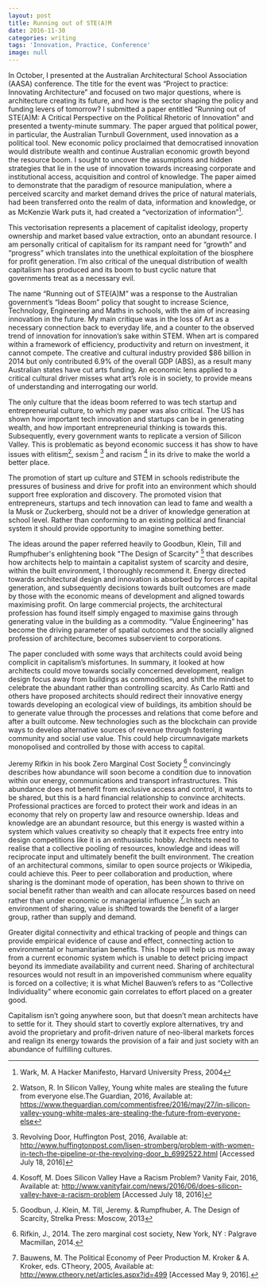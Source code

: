 ```yaml
---
layout: post
title: Running out of STE(A)M
date: 2016-11-30
categories: writing
tags: 'Innovation, Practice, Conference'
image: null
---
```


In October, I presented at the Australian Architectural School Association (AASA) conference. The title for the event was “Project to practice: Innovating Architecture” and focused on two major questions, where is architecture creating its future, and how is the sector shaping the policy and funding levers of tomorrow? I submitted a paper entitled “Running out of STE(A)M: A Critical Perspective on the Political Rhetoric of Innovation” and presented a twenty-minute summary. The paper argued that political power, in particular, the Australian Turnbull Government, used innovation as a political tool. New economic policy proclaimed that democratised innovation would distribute wealth and continue Australian economic growth beyond the resource boom. I sought to uncover the assumptions and hidden strategies that lie in the use of innovation towards increasing corporate and institutional access, acquisition and control of knowledge. The paper aimed to demonstrate that the paradigm of resource manipulation, where a perceived scarcity and market demand drives the price of natural materials, had been transferred onto the realm of data, information and knowledge, or as McKenzie Wark puts it, had created a “vectorization of information”[^6c2b9755].

This vectorisation represents a placement of capitalist ideology, property ownership and market based value extraction, onto an abundant resource. I am personally critical of capitalism for its rampant need for “growth” and “progress” which translates into the unethical exploitation of the biosphere for profit generation. I’m also critical of the unequal distribution of wealth capitalism has produced and its boom to bust cyclic nature that governments treat as a necessary evil.

The name “Running out of STE(A)M” was a response to the Australian government’s “Ideas Boom” policy that sought to increase Science, Technology, Engineering and Maths in schools, with the aim of increasing innovation in the future. My main critique was in the loss of Art as a necessary connection back to everyday life, and a counter to the observed trend of innovation for innovation’s sake within STEM. When art is compared within a framework of efficiency, productivity and return on investment, it cannot compete. The creative and cultural industry provided $86 billion in 2014 but only contributed 6.9% of the overall GDP (ABS), as a result many Australian states have cut arts funding. An economic lens applied to a critical cultural driver misses what art’s role is in society, to provide means of understanding and interrogating our world.

The only culture that the ideas boom referred to was tech startup and entrepreneurial culture, to which my paper was also critical. The US has shown how important tech innovation and startups can be in generating wealth, and how important entrepreneurial thinking is towards this. Subsequently, every government wants to replicate a version of Silicon Valley. This is problematic as beyond economic success it has show to have issues with elitism[^c0ea01a0], sexism [^2f21c4b7] and racism [^bc14eba3] in its drive to make the world a better place.

The promotion of start up culture and STEM in schools redistribute the pressures of business and drive for profit into an environment which should support free exploration and discovery. The promoted vision that entrepreneurs, startups and tech innovation can lead to fame and wealth a la Musk or Zuckerberg, should not be a driver of knowledge generation at school level. Rather than conforming to an existing political and financial system it should provide opportunity to imagine something better.

The ideas around the paper referred heavily to Goodbun, Klein, Till and Rumpfhuber's enlightening book "The Design of Scarcity" [^b1129747] that describes how architects help to maintain a capitalist system of scarcity and desire, within the built environment, I thoroughly recommend it. Energy directed towards architectural design and innovation is absorbed by forces of capital generation, and subsequently decisions towards built outcomes are made by those with the economic means of development and aligned towards maximising profit. On large commercial projects, the architectural profession has found itself simply engaged to maximise gains through generating value in the building as a commodity. “Value Engineering” has become the driving parameter of spatial outcomes and the socially aligned profession of architecture, becomes subservient to corporations.

The paper concluded with some ways that architects could avoid being complicit in capitalism’s misfortunes. In summary, it looked at how architects could move towards socially concerned development, realign design focus away from buildings as commodities, and shift the mindset to celebrate the abundant rather than controlling scarcity. As Carlo Ratti and others have proposed architects should redirect their innovative energy towards developing an ecological view of buildings, its ambition should be to generate value through the processes and relations that come before and after a built outcome. New technologies such as the blockchain can provide ways to develop alternative sources of revenue through fostering community and social use value. This could help circumnavigate markets monopolised and controlled by those with access to capital.

Jeremy Rifkin in his book Zero Marginal Cost Society [^f5c544bb] convincingly describes how abundance will soon become a condition due to innovation within our energy, communications and transport infrastructures. This abundance does not benefit from exclusive access and control, it wants to be shared, but this is a hard financial relationship to convince architects. Professional practices are forced to protect their work and ideas in an economy that rely on property law and resource ownership. Ideas and knowledge are an abundant resource, but this energy is wasted within a system which values creativity so cheaply that it expects free entry into design competitions like it is an enthusiastic hobby. Architects need to realise that a collective pooling of resources, knowledge and ideas will reciprocate input and ultimately benefit the built environment. The creation of an architectural commons, similar to open source projects or Wikipedia, could achieve this. Peer to peer collaboration and production, where sharing is the dominant mode of operation, has been shown to thrive on social benefit rather than wealth and can allocate resources based on need rather than under economic or managerial influence [^7045553f].In such an environment of sharing, value is shifted towards the benefit of a larger group, rather than supply and demand.

Greater digital connectivity and ethical tracking of people and things can provide empirical evidence of cause and effect, connecting action to environmental or humanitarian benefits. This I hope will help us move away from a current economic system which is unable to detect pricing impact beyond its immediate availability and current need. Sharing of architectural resources would not result in an impoverished communism where equality is forced on a collective; it is what Michel Bauwen’s refers to as “Collective Individuality” where economic gain correlates to effort placed on a greater good.

Capitalism isn’t going anywhere soon, but that doesn’t mean architects have to settle for it. They should start to covertly explore alternatives, try and avoid the proprietary and profit-driven nature of neo-liberal markets forces and realign its energy towards the provision of a fair and just society with an abundance of fulfilling cultures.

[^6c2b9755]: Wark, M. A Hacker Manifesto, Harvard University Press, 2004

[^b1129747]: Goodbun, J. Klein, M. Till, Jeremy. & Rumpfhuber, A. The Design of Scarcity, Strelka Press: Moscow, 2013

[^7045553f]: Bauwens, M. The Political Economy of Peer Production M. Kroker & A. Kroker, eds. CTheory, 2005, Available at: <http://www.ctheory.net/articles.aspx?id=499> [Accessed May 9, 2016].

[^f5c544bb]: Rifkin, J., 2014. The zero marginal cost society, New York, NY : Palgrave Macmillan, 2014.

[^bc14eba3]: Kosoff, M. Does Silicon Valley Have a Racism Problem? Vanity Fair, 2016, Available at: <http://www.vanityfair.com/news/2016/06/does-silicon-valley-have-a-racism-problem> [Accessed July 18, 2016]

[^2f21c4b7]: Revolving Door, Huffington Post, 2016, Available at: <http://www.huffingtonpost.com/lisen-stromberg/problem-with-women-in-tech-the-pipeline-or-the-revolving-door_b_6992522.html> [Accessed July 18, 2016]

[^c0ea01a0]: Watson, R. In Silicon Valley, Young white males are stealing the future from everyone else.The Guardian, 2016, Available at: <https://www.theguardian.com/commentisfree/2016/may/27/in-silicon-valley-young-white-males-are-stealing-the-future-from-everyone-else>
